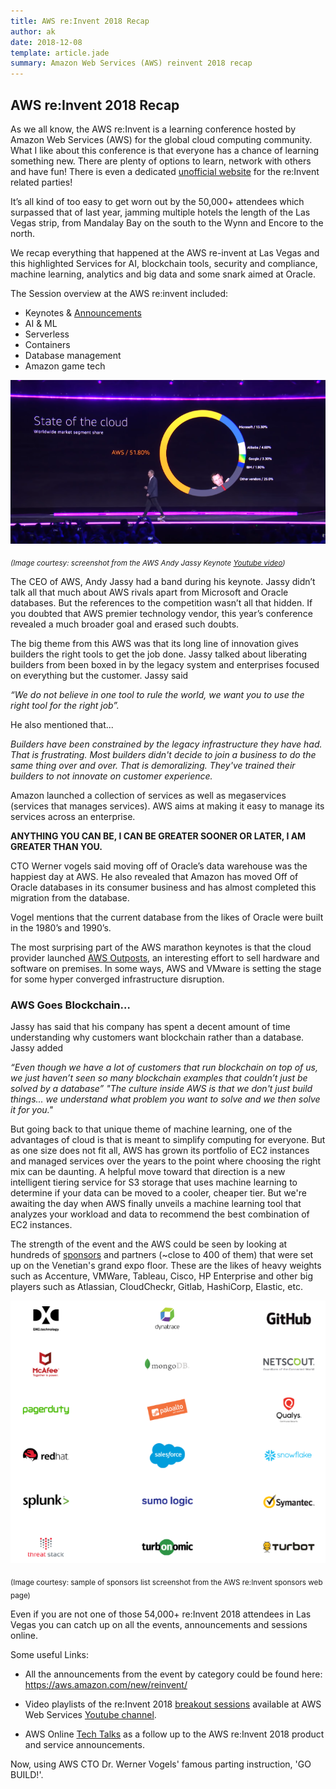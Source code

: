```yaml
---
title: AWS re:Invent 2018 Recap
author: ak
date: 2018-12-08
template: article.jade
summary: Amazon Web Services (AWS) reinvent 2018 recap
---
```



## AWS re:Invent 2018 Recap


As we all know, the AWS re:Invent is a learning conference hosted by Amazon Web Services (AWS) for the global cloud computing community. What I like about this conference is that everyone has a chance of learning something new. There are plenty of options to learn, network with others and have fun! There is even a dedicated [unofficial website](http://conferenceparties.com/reinvent2018/) for the re:Invent related parties!

It’s all kind of too easy to get worn out by the 50,000+ attendees which surpassed that of last year, jamming multiple hotels the length of the Las Vegas strip, from Mandalay Bay on the south to the Wynn and Encore to the north.

We recap everything that happened at the AWS re-invent at Las Vegas and this highlighted Services for AI, blockchain tools, security and compliance, machine learning, analytics and big data and some snark aimed at Oracle.

The Session overview at the AWS re:invent included:

- Keynotes & [Announcements](https://aws.amazon.com/new/reinvent/)
- AI & ML
- Serverless
- Containers
- Database management
- Amazon game tech

![State of the Cloud November 2018](state-of-the-cloud-2018.png)

<sub>_(Image courtesy: screenshot from the AWS Andy Jassy Keynote [Youtube video](https://youtu.be/ZOIkOnW640A?t=326))_</sub>

The CEO of AWS, Andy Jassy had a band during his keynote. Jassy didn’t talk all that much about AWS rivals apart from Microsoft and Oracle databases. But the references to the competition wasn’t all that hidden. If you doubted that AWS premier technology vendor, this year’s conference revealed a much broader goal and erased such doubts.

The big theme from this AWS was that its long line of innovation gives builders the right tools to get the job done. Jassy talked about liberating builders from been boxed in by the legacy system and enterprises focused on everything but the customer.
Jassy said

_“We do not believe in one tool to rule the world, we want you to use the right tool for the right job”._

He also mentioned that...

_Builders have been constrained by the legacy infrastructure they have had. That is frustrating. Most builders didn't decide to join a business to do the same thing over and over. That is demoralizing. They've trained their builders to not innovate on customer experience._

Amazon launched a collection of services as well as megaservices (services that manages services). AWS aims at making it easy to manage its services across an enterprise.

**ANYTHING YOU CAN BE, I CAN BE GREATER
SOONER OR LATER, I AM GREATER THAN YOU.**

CTO Werner vogels said moving off of Oracle’s data warehouse was the happiest day at AWS. He also revealed that Amazon has moved Off of Oracle databases in its consumer business and has almost completed this migration from the database.

Vogel mentions that the current database from the likes of Oracle were built in the 1980’s and 1990’s.

The most surprising part of the AWS marathon keynotes is that the cloud provider launched [AWS Outposts](https://aws.amazon.com/outposts/), an interesting effort to sell hardware and software on premises. In some ways, AWS and VMware is setting the stage for some hyper converged infrastructure disruption. 

### AWS Goes Blockchain…

Jassy has said that his company has spent a decent amount of time understanding why customers want blockchain rather than a database.
Jassy added

_“Even though we have a lot of customers that run blockchain on top of us, we just haven’t seen so many blockchain examples that couldn’t just be solved by a database”
"The culture inside AWS is that we don't just build things... we understand what problem you want to solve and we then solve it for you."_

But going back to that unique theme of machine learning, one of the advantages of cloud is that is meant to simplify computing for everyone. But as one size does not fit all, AWS has grown its portfolio of EC2 instances and managed services over the years to the point where choosing the right mix can be daunting. A helpful move toward that direction is a new intelligent tiering service for S3 storage that uses machine learning to determine if your data can be moved to a cooler, cheaper tier. But we're awaiting the day when AWS finally unveils a machine learning tool that analyzes your workload and data to recommend the best combination of EC2 instances.

The strength of the event and the AWS could be seen by looking at hundreds of [sponsors](https://reinvent.awsevents.com/partners-sponsors/sponsor-list/) and partners (~close to 400 of them) that were set up on the Venetian's grand expo floor. These are the likes of heavy weights such as Accenture, VMWare, Tableau, Cisco, HP Enterprise and other big players such as Atlassian, CloudCheckr, Gitlab, HashiCorp, Elastic, etc. 

![AWS re:Invent 2018 Sponsors](reinvent-2018-sponsors.png)

<sub>(Image courtesy: sample of sponsors list screenshot from the AWS re:Invent sponsors web page)</sub>

Even if you are not one of those 54,000+ re:Invent 2018 attendees in Las Vegas you can catch up on all the events, announcements and sessions online. 

Some useful Links:

- All the announcements from the event by category could be found here: https://aws.amazon.com/new/reinvent/ 

- Video playlists of the re:Invent 2018 [breakout sessions](https://www.youtube.com/user/AmazonWebServices/playlists?view=50&flow=grid&shelf_id=33)  available at AWS Web Services [Youtube channel](https://www.youtube.com/user/AmazonWebServices/).

- AWS Online [Tech Talks](https://aws.amazon.com/blogs/aws/learn-about-new-aws-reinvent-launches-december-aws-online-tech-talks/) as a follow up to the AWS re:Invent 2018 product and service announcements.

Now, using AWS CTO Dr. Werner Vogels' famous parting instruction, 'GO BUILD!'.